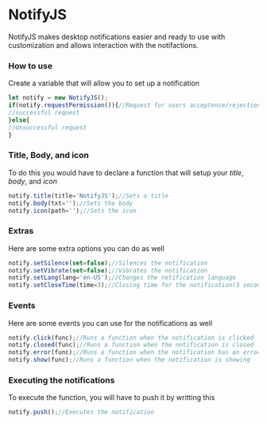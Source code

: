 # NotifyJS
NotifyJS makes desktop notifications easier and ready to use with customization and allows interaction with the notifactions.

### How to use
Create a variable that will allow you to set up a notification
```js
let notify = new NotifyJS();
if(notify.requestPermission()){//Request for users acceptence/rejection
//successful request
}else{
//Unsuccessful request
}
```

### Title, Body, and icon
To do this you would have to declare a function that will setup your _title_, _body_, and _icon_
```js
notify.title(title='NotifyJS');//Sets a title
notify.body(txt='');//Sets the body
notify.icon(path='');//Sets the icon
```

### Extras
Here are some extra options you can do as well
```js
notify.setSilence(set=false);//Silences the notification
notify.setVibrate(set=false);//Vibrates the notification
notify.setLang(lang='en-US');//Changes the notification language
notify.setCloseTime(time=3);//Closing time for the notification(3 seconds)
```

### Events
Here are some events you can use for the notifications as well
```js
notify.click(func);//Runs a function when the notification is clicked
notify.closed(func);//Runs a function when the notification is closed
notify.error(func);//Runs a function when the notification has an error
notify.show(func);//Runs a function when the notification is showing
```

### Executing the notifications
To execute the function, you will have to push it by writting this
```js
notify.push();//Executes the notification
```

